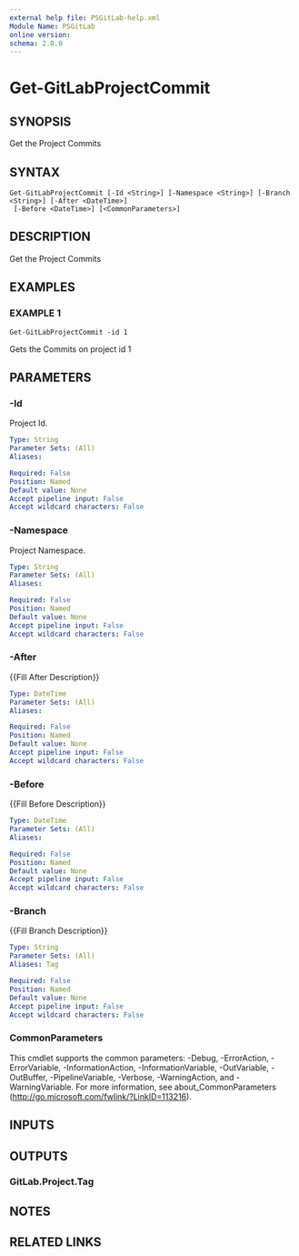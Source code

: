 ```yaml
---
external help file: PSGitLab-help.xml
Module Name: PSGitLab
online version:
schema: 2.0.0
---
```


# Get-GitLabProjectCommit

## SYNOPSIS
Get the Project Commits

## SYNTAX

```
Get-GitLabProjectCommit [-Id <String>] [-Namespace <String>] [-Branch <String>] [-After <DateTime>]
 [-Before <DateTime>] [<CommonParameters>]
```

## DESCRIPTION
Get the Project Commits

## EXAMPLES

### EXAMPLE 1
```
Get-GitLabProjectCommit -id 1
```

Gets the Commits on project id 1

## PARAMETERS

### -Id
Project Id.

```yaml
Type: String
Parameter Sets: (All)
Aliases:

Required: False
Position: Named
Default value: None
Accept pipeline input: False
Accept wildcard characters: False
```

### -Namespace
Project Namespace.

```yaml
Type: String
Parameter Sets: (All)
Aliases:

Required: False
Position: Named
Default value: None
Accept pipeline input: False
Accept wildcard characters: False
```

### -After
{{Fill After Description}}

```yaml
Type: DateTime
Parameter Sets: (All)
Aliases:

Required: False
Position: Named
Default value: None
Accept pipeline input: False
Accept wildcard characters: False
```

### -Before
{{Fill Before Description}}

```yaml
Type: DateTime
Parameter Sets: (All)
Aliases:

Required: False
Position: Named
Default value: None
Accept pipeline input: False
Accept wildcard characters: False
```

### -Branch
{{Fill Branch Description}}

```yaml
Type: String
Parameter Sets: (All)
Aliases: Tag

Required: False
Position: Named
Default value: None
Accept pipeline input: False
Accept wildcard characters: False
```

### CommonParameters
This cmdlet supports the common parameters: -Debug, -ErrorAction, -ErrorVariable, -InformationAction, -InformationVariable, -OutVariable, -OutBuffer, -PipelineVariable, -Verbose, -WarningAction, and -WarningVariable. For more information, see about_CommonParameters (http://go.microsoft.com/fwlink/?LinkID=113216).

## INPUTS

## OUTPUTS

### GitLab.Project.Tag

## NOTES

## RELATED LINKS
